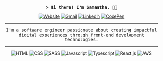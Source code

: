 <div align="center">
    
<samp><strong>> Hi there! I'm Samantha</strong>. 👋😊

[![Website](https://img.shields.io/badge/website-ff8cb3.svg?style=for-the-badge&logo=esri&logoColor=white)](https://www.linkedin.com/in/samantha-cardoso-495468198/?locale=en_US)
[![Gmail](https://img.shields.io/badge/gmail-ff8cb3.svg?style=for-the-badge&logo=gmail&logoColor=white)](mailto:dev.samanthacardoso@gmail.com)
[![LinkedIn](https://img.shields.io/badge/linkedin-ff8cb3.svg?style=for-the-badge&logo=linkedin&logoColor=white)](https://www.linkedin.com/in/samantha-cardoso-495468198/?locale=en_US)
[![CodePen](https://img.shields.io/badge/codepen-ff8cb3.svg?style=for-the-badge&logo=codepen&logoColor=white)](https://codepen.io/stardustie)

---
<samp>I'm a software engineer passionate about creating impactful digital experiences through front-end development technologies.</samp>

---

![HTML](https://img.shields.io/badge/html-ff8cb3.svg?style=for-the-badge&logo=html5&logoColor=white)
![CSS](https://img.shields.io/badge/css-ff8cb3.svg?style=for-the-badge&logo=css3&logoColor=white)
![SASS](https://img.shields.io/badge/sass-ff8cb3.svg?style=for-the-badge&logo=sass&logoColor=white)
![Javascript](https://img.shields.io/badge/javascript-ff8cb3.svg?style=for-the-badge&logo=javascript&logoColor=white)
![Typescript](https://img.shields.io/badge/typescript-ff8cb3.svg?style=for-the-badge&logo=typescript&logoColor=white)
![React.js](https://img.shields.io/badge/reactjs-ff8cb3.svg?style=for-the-badge&logo=react&logoColor=white)
![AWS](https://img.shields.io/badge/amazon-ff8cb3.svg?style=for-the-badge&logo=amazon&logoColor=white)

</div>
